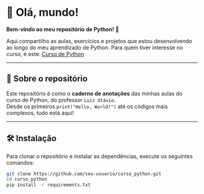 # 👋 Olá, mundo!  

**Bem-vindo ao meu repositório de Python!** 🐍  

Aqui compartilho as aulas, exercícios e projetos que estou desenvolvendo ao longo do meu aprendizado de Python. Para quem tiver interesse no curso, é este: [Curso de Python](https://www.udemy.com/course/python-3-do-zero-ao-avancado/)

---

## 🚀 Sobre o repositório  

Este repositório é como o **caderno de anotações** das minhas aulas do curso de Python, do professor `Luiz Otávio`.  
Desde os primeiros `print("Hello, World!")` até os códigos mais complexos, tudo está aqui!  

---

## 🛠️ Instalação

Para clonar o repositório e instalar as dependências, execute os seguintes comandos:

```bash
git clone https://github.com/seu-usuario/curso_python.git
cd curso_python
pip install -r requirements.txt
```